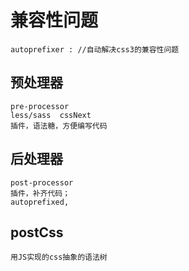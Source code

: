 # 兼容性问题
    autoprefixer : //自动解决css3的兼容性问题

## 预处理器
    pre-processor
    less/sass  cssNext
    插件，语法糖，方便编写代码

## 后处理器
    post-processor
    插件，补齐代码；
    autoprefixed,


## postCss
    用JS实现的css抽象的语法树
    

